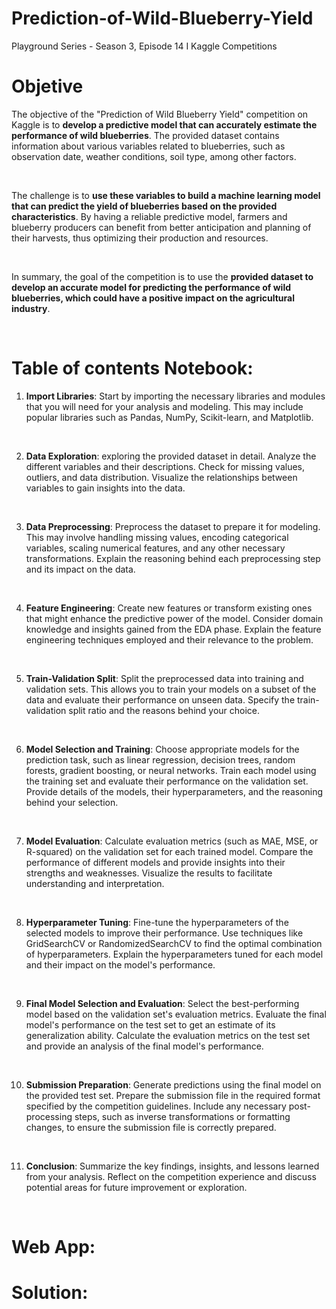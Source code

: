 # Prediction-of-Wild-Blueberry-Yield
Playground Series - Season 3, Episode 14 I Kaggle Competitions




# Objetive

The objective of the "Prediction of Wild Blueberry Yield" competition on Kaggle is to **develop a predictive model that can accurately estimate the performance of wild blueberries**. The provided dataset contains information about various variables related to blueberries, such as observation date, weather conditions, soil type, among other factors.

<br>

The challenge is to **use these variables to build a machine learning model that can predict the yield of blueberries based on the provided characteristics**. By having a reliable predictive model, farmers and blueberry producers can benefit from better anticipation and planning of their harvests, thus optimizing their production and resources.

<br>

In summary, the goal of the competition is to use the **provided dataset to develop an accurate model for predicting the performance of wild blueberries, which could have a positive impact on the agricultural industry**.

<br>

# Table of contents Notebook:

  1. **Import Libraries**: Start by importing the necessary libraries and modules that you will need for your analysis and modeling. This may include popular libraries such as Pandas, NumPy, Scikit-learn, and Matplotlib.
   
<br>

  2. **Data Exploration**: exploring the provided dataset in detail. Analyze the different variables and their descriptions. Check for missing values, outliers, and data distribution. Visualize the relationships between variables to gain insights into the data.
   
   <br>

  3. **Data Preprocessing**: Preprocess the dataset to prepare it for modeling. This may involve handling missing values, encoding categorical variables, scaling numerical features, and any other necessary transformations. Explain the reasoning behind each preprocessing step and its impact on the data.
   
   <br>

  4. **Feature Engineering**: Create new features or transform existing ones that might enhance the predictive power of the model. Consider domain knowledge and insights gained from the EDA phase. Explain the feature engineering techniques employed and their relevance to the problem.
   
   <br>

  5. **Train-Validation Split**: Split the preprocessed data into training and validation sets. This allows you to train your models on a subset of the data and evaluate their performance on unseen data. Specify the train-validation split ratio and the reasons behind your choice.
   
   <br>

  6. **Model Selection and Training**: Choose appropriate models for the prediction task, such as linear regression, decision trees, random forests, gradient boosting, or neural networks. Train each model using the training set and evaluate their performance on the validation set. Provide details of the models, their hyperparameters, and the reasoning behind your selection.
   
   <br>

  7. **Model Evaluation**: Calculate evaluation metrics (such as MAE, MSE, or R-squared) on the validation set for each trained model. Compare the performance of different models and provide insights into their strengths and weaknesses. Visualize the results to facilitate understanding and interpretation.
   
   <br>

  8. **Hyperparameter Tuning**: Fine-tune the hyperparameters of the selected models to improve their performance. Use techniques like GridSearchCV or RandomizedSearchCV to find the optimal combination of hyperparameters. Explain the hyperparameters tuned for each model and their impact on the model's performance.
   
   <br>

  9.  **Final Model Selection and Evaluation**: Select the best-performing model based on the validation set's evaluation metrics. Evaluate the final model's performance on the test set to get an estimate of its generalization ability. Calculate the evaluation metrics on the test set and provide an analysis of the final model's performance.
   
   <br>

  10. **Submission Preparation**: Generate predictions using the final model on the provided test set. Prepare the submission file in the required format specified by the competition guidelines. Include any necessary post-processing steps, such as inverse transformations or formatting changes, to ensure the submission file is correctly prepared.
   
   <br>

  11. **Conclusion**: Summarize the key findings, insights, and lessons learned from your analysis. Reflect on the competition experience and discuss potential areas for future improvement or exploration.
   
   <br>
  


# Web App: 


# Solution:

